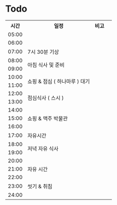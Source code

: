 # Todo
<table>
  <tr>
    <th>시간</th>
    <th>일정</th>
    <th>비고</th>
  </tr>
  <tr>
    <td>05:00</td>
    <td>  </td>
    <td>  </td>
  </tr>
  <tr>
    <td>06:00</td>
    <td>  </td>
  </tr>
  <tr>
    <td>07:00</td>
    <td>7시 30분 기상</td>
    <td>  </td>
  </tr>  
  <tr>
    <td>08:00</td>
    <td rowspan="2">아침 식사 및 준비 </td>
    <td>  </td>
  </tr>   
  <tr>
    <td>09:00</td>
    <td>  </td>
  </tr>  
  <tr>
    <td>10:00</td>
    <td rowspan="2"> 쇼핑 & 점심 ( 하나마루 ) 대기 </td>
    <td>  </td>
  </tr>   
  <tr>
    <td>11:00</td>
    <td>  </td>
    <td>  </td>
  </tr>  
  <tr>
    <td>12:00</td>
    <td rowspan="2"> 점심식사 ( 스시 ) </td>
    <td>  </td>
  </tr> 
  <tr>
    <td>13:00</td>
    <td>  </td>
    <td>  </td>
  </tr>  
  <tr>
    <td>14:00</td>
    <td rowspan="3"> 쇼핑 & 맥주 박물관 </td>
    <td>  </td> 
  </tr>   
  <tr>
    <td>15:00</td>
    <td>  </td>
    <td>  </td>
  </tr>  
  <tr>
    <td>16:00</td>
    <td>  </td>
    <td>  </td>
  </tr>   
  <tr>
    <td>17:00</td>
    <td> 자유시간 </td>
    <td>  </td>
  </tr>  
  <tr>
    <td>18:00</td>
    <td rowspan="2"> 저녁 자유 식사 </td>
    <td>  </td>
  </tr> 
  <tr>
    <td>19:00</td>
    <td>  </td>
    <td>  </td>
  </tr>  
  <tr>
    <td>20:00</td>
    <td rowspan="3"> 자유 시간 </td>
    <td>  </td>
  </tr>   
  <tr>
    <td>21:00</td>
    <td>  </td>
    <td>  </td>
  </tr>  
  <tr>
    <td>22:00</td>
    <td>  </td>
    <td>  </td>
  </tr>   
  <tr>
    <td>23:00</td>
    <td> 씻기 & 취침  </td>
    <td>  </td>
  </tr>  
  <tr>
    <td>24:00</td>
    <td>  </td>
    <td>  </td>
  </tr>   
</table>

